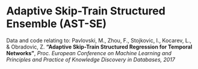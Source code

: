# Adaptive Skip-Train Structured Ensemble (AST-SE)
Data and code relating to:
Pavlovski, M., Zhou, F., Stojkovic, I., Kocarev, L., & Obradovic, Z. <b>“Adaptive Skip-Train Structured Regression for Temporal Networks”</b>, <i>Proc. European Conference on Machine Learning and Principles and Practice of Knowledge Discovery in Databases, 2017</i>
